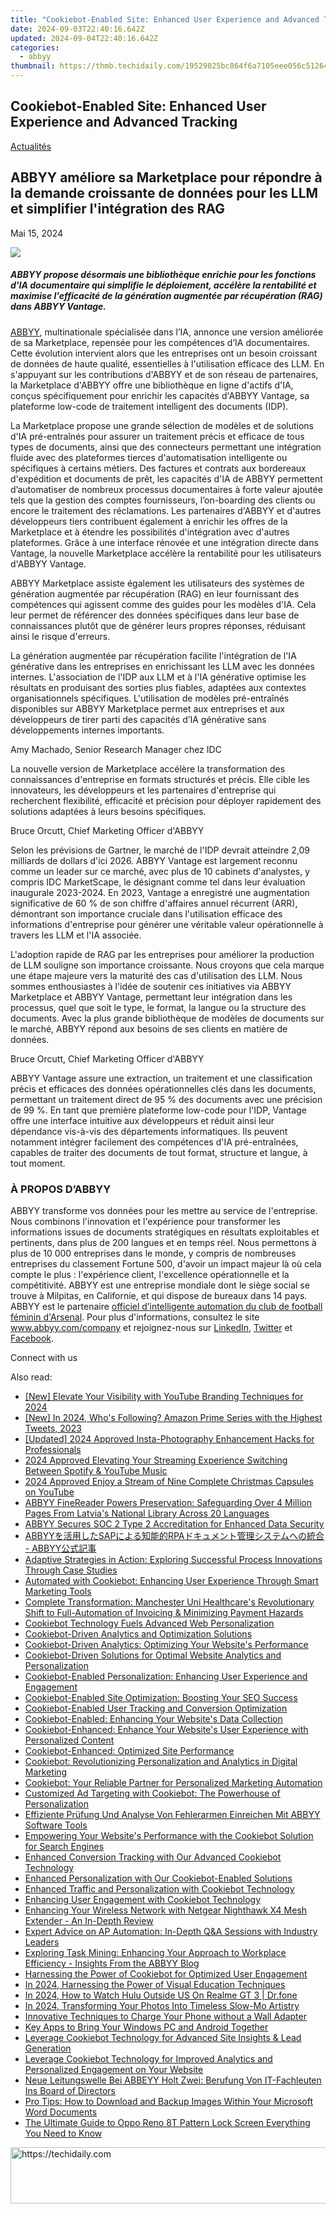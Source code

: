 ```yaml
---
title: "Cookiebot-Enabled Site: Enhanced User Experience and Advanced Tracking"
date: 2024-09-03T22:40:16.642Z
updated: 2024-09-04T22:40:16.642Z
categories:
  - abbyy
thumbnail: https://thmb.techidaily.com/19529825bc864f6a7105eee056c51264b322fc80a0ff9dab5d25b004c909ef6a.jpg
---
```


## Cookiebot-Enabled Site: Enhanced User Experience and Advanced Tracking

[Actualités](https://tools.techidaily.com/abbyy/products/)

## ABBYY améliore sa Marketplace pour répondre à la demande croissante de données pour les LLM et simplifier l'intégration des RAG

Mai 15, 2024

![](https://content.abbyy.com/-/media/project/abbyy/abbyy/company/newsroom/content-images/abbyy-redesigned-marketplace-preview.jpg?h=418&iar=0&w=743)

##### ABBYY propose désormais une bibliothèque enrichie pour les fonctions d'IA documentaire qui simplifie le déploiement, accélère la rentabilité et maximise l'efficacité de la génération augmentée par récupération (RAG) dans ABBYY Vantage.

[ABBYY](https://tools.techidaily.com/abbyy/products/), multinationale spécialisée dans l’IA, annonce une version améliorée de sa Marketplace, repensée pour les compétences d’IA documentaires. Cette évolution intervient alors que les entreprises ont un besoin croissant de données de haute qualité, essentielles à l'utilisation efficace des LLM. En s'appuyant sur les contributions d'ABBYY et de son réseau de partenaires, la Marketplace d'ABBYY offre une bibliothèque en ligne d'actifs d'IA, conçus spécifiquement pour enrichir les capacités d'ABBYY Vantage, sa plateforme low-code de traitement intelligent des documents (IDP).

La Marketplace propose une grande sélection de modèles et de solutions d'IA pré-entraînés pour assurer un traitement précis et efficace de tous types de documents, ainsi que des connecteurs permettant une intégration fluide avec des plateformes tierces d'automatisation intelligente ou spécifiques à certains métiers. Des factures et contrats aux bordereaux d'expédition et documents de prêt, les capacités d'IA de ABBYY permettent d’automatiser de nombreux processus documentaires à forte valeur ajoutée tels que la gestion des comptes fournisseurs, l’on-boarding des clients ou encore le traitement des réclamations. Les partenaires d'ABBYY et d'autres développeurs tiers contribuent également à enrichir les offres de la Marketplace et à étendre les possibilités d'intégration avec d'autres plateformes. Grâce à une interface rénovée et une intégration directe dans Vantage, la nouvelle Marketplace accélère la rentabilité pour les utilisateurs d'ABBYY Vantage.

ABBYY Marketplace assiste également les utilisateurs des systèmes de génération augmentée par récupération (RAG) en leur fournissant des compétences qui agissent comme des guides pour les modèles d'IA. Cela leur permet de référencer des données spécifiques dans leur base de connaissances plutôt que de générer leurs propres réponses, réduisant ainsi le risque d'erreurs.

La génération augmentée par récupération facilite l'intégration de l'IA générative dans les entreprises en enrichissant les LLM avec les données internes. L'association de l'IDP aux LLM et à l'IA générative optimise les résultats en produisant des sorties plus fiables, adaptées aux contextes organisationnels spécifiques. L'utilisation de modèles pré-entraînés disponibles sur ABBYY Marketplace permet aux entreprises et aux développeurs de tirer parti des capacités d’IA générative sans développements internes importants.

Amy Machado, Senior Research Manager chez IDC

La nouvelle version de Marketplace accélère la transformation des connaissances d'entreprise en formats structurés et précis. Elle cible les innovateurs, les développeurs et les partenaires d'entreprise qui recherchent flexibilité, efficacité et précision pour déployer rapidement des solutions adaptées à leurs besoins spécifiques.

Bruce Orcutt, Chief Marketing Officer d'ABBYY

Selon les prévisions de Gartner, le marché de l'IDP devrait atteindre 2,09 milliards de dollars d'ici 2026\. ABBYY Vantage est largement reconnu comme un leader sur ce marché, avec plus de 10 cabinets d'analystes, y compris IDC MarketScape, le désignant comme tel dans leur évaluation inaugurale 2023-2024\. En 2023, Vantage a enregistré une augmentation significative de 60 % de son chiffre d'affaires annuel récurrent (ARR), démontrant son importance cruciale dans l'utilisation efficace des informations d'entreprise pour générer une véritable valeur opérationnelle à travers les LLM et l'IA associée.

L'adoption rapide de RAG par les entreprises pour améliorer la production de LLM souligne son importance croissante. Nous croyons que cela marque une étape majeure vers la maturité des cas d'utilisation des LLM. Nous sommes enthousiastes à l'idée de soutenir ces initiatives via ABBYY Marketplace et ABBYY Vantage, permettant leur intégration dans les processus, quel que soit le type, le format, la langue ou la structure des documents. Avec la plus grande bibliothèque de modèles de documents sur le marché, ABBYY répond aux besoins de ses clients en matière de données.

Bruce Orcutt, Chief Marketing Officer d'ABBYY

ABBYY Vantage assure une extraction, un traitement et une classification précis et efficaces des données opérationnelles clés dans les documents, permettant un traitement direct de 95 % des documents avec une précision de 99 %. En tant que première plateforme low-code pour l'IDP, Vantage offre une interface intuitive aux développeurs et réduit ainsi leur dépendance vis-à-vis des départements informatiques. Ils peuvent notamment intégrer facilement des compétences d'IA pré-entraînées, capables de traiter des documents de tout format, structure et langue, à tout moment.

### À PROPOS D’ABBYY

ABBYY transforme vos données pour les mettre au service de l'entreprise. Nous combinons l'innovation et l'expérience pour transformer les informations issues de documents stratégiques en résultats exploitables et pertinents, dans plus de 200 langues et en temps réel. Nous permettons à plus de 10 000 entreprises dans le monde, y compris de nombreuses entreprises du classement Fortune 500, d'avoir un impact majeur là où cela compte le plus : l'expérience client, l'excellence opérationnelle et la compétitivité. ABBYY est une entreprise mondiale dont le siège social se trouve à Milpitas, en Californie, et qui dispose de bureaux dans 14 pays. ABBYY est le partenaire [officiel d’intelligente automation du club de football féminin d'Arsenal](https://tools.techidaily.com/abbyy/products/). Pour plus d'informations, consultez le site www.abbyy.com/company et rejoignez-nous sur [LinkedIn](https://www.linkedin.com/company/abbyy), [Twitter](https://twitter.com/ABBYY%5FSoftware?ref%5Fsrc=twsrc%5Egoogle%7Ctwcamp%5Eserp%7Ctwgr%5Eauthor) et [Facebook](https://www.facebook.com/ABBYYsoft/?locale=fr%5FFR).

Connect with us

<ins class="adsbygoogle"
     style="display:block"
     data-ad-format="autorelaxed"
     data-ad-client="ca-pub-7571918770474297"
     data-ad-slot="1223367746"></ins>



<ins class="adsbygoogle"
     style="display:block"
     data-ad-client="ca-pub-7571918770474297"
     data-ad-slot="8358498916"
     data-ad-format="auto"
     data-full-width-responsive="true"></ins>

<span class="atpl-alsoreadstyle">Also read:</span>
<div><ul>
<li><a href="https://facebook-video-share.techidaily.com/new-elevate-your-visibility-with-youtube-branding-techniques-for-2024/"><u>[New] Elevate Your Visibility with YouTube Branding Techniques for 2024</u></a></li>
<li><a href="https://twitter-videos.techidaily.com/new-in-2024-whos-following-amazon-prime-series-with-the-highest-tweets-2023/"><u>[New] In 2024, Who's Following? Amazon Prime Series with the Highest Tweets, 2023</u></a></li>
<li><a href="https://instagram-clips.techidaily.com/updated-2024-approved-insta-photography-enhancement-hacks-for-professionals/"><u>[Updated] 2024 Approved  Insta-Photography Enhancement Hacks for Professionals</u></a></li>
<li><a href="https://youtube-videos.techidaily.com/2024-approved-elevating-your-streaming-experience-switching-between-spotify-and-youtube-music/"><u>2024 Approved  Elevating Your Streaming Experience  Switching Between Spotify & YouTube Music</u></a></li>
<li><a href="https://youtube-video-recordings.techidaily.com/2024-approved-enjoy-a-stream-of-nine-complete-christmas-capsules-on-youtube/"><u>2024 Approved  Enjoy a Stream of Nine Complete Christmas Capsules on YouTube</u></a></li>
<li><a href="https://solve-manuals.techidaily.com/abbyy-finereader-powers-preservation-safeguarding-over-4-million-pages-from-latvias-national-library-across-20-languages/"><u>ABBYY FineReader Powers Preservation: Safeguarding Over 4 Million Pages From Latvia's National Library Across 20 Languages</u></a></li>
<li><a href="https://solve-manuals.techidaily.com/abbyy-secures-soc-2-type-2-accreditation-for-enhanced-data-security/"><u>ABBYY Secures SOC 2 Type 2 Accreditation for Enhanced Data Security</u></a></li>
<li><a href="https://solve-manuals.techidaily.com/abbyysaprpa-abbyy/"><u>ABBYYを活用したSAPによる知能的RPAドキュメント管理システムへの統合 - ABBYY公式記事</u></a></li>
<li><a href="https://solve-manuals.techidaily.com/adaptive-strategies-in-action-exploring-successful-process-innovations-through-case-studies/"><u>Adaptive Strategies in Action: Exploring Successful Process Innovations Through Case Studies</u></a></li>
<li><a href="https://solve-manuals.techidaily.com/automated-with-cookiebot-enhancing-user-experience-through-smart-marketing-tools/"><u>Automated with Cookiebot: Enhancing User Experience Through Smart Marketing Tools</u></a></li>
<li><a href="https://solve-manuals.techidaily.com/complete-transformation-manchester-uni-healthcares-revolutionary-shift-to-full-automation-of-invoicing-and-minimizing-payment-hazards/"><u>Complete Transformation: Manchester Uni Healthcare's Revolutionary Shift to Full-Automation of Invoicing & Minimizing Payment Hazards</u></a></li>
<li><a href="https://solve-manuals.techidaily.com/cookiebot-technology-fuels-advanced-web-personalization/"><u>Cookiebot Technology Fuels Advanced Web Personalization</u></a></li>
<li><a href="https://solve-manuals.techidaily.com/cookiebot-driven-analytics-and-optimization-solutions/"><u>Cookiebot-Driven Analytics and Optimization Solutions</u></a></li>
<li><a href="https://solve-manuals.techidaily.com/cookiebot-driven-analytics-optimizing-your-websites-performance/"><u>Cookiebot-Driven Analytics: Optimizing Your Website's Performance</u></a></li>
<li><a href="https://solve-manuals.techidaily.com/cookiebot-driven-solutions-for-optimal-website-analytics-and-personalization/"><u>Cookiebot-Driven Solutions for Optimal Website Analytics and Personalization</u></a></li>
<li><a href="https://solve-manuals.techidaily.com/cookiebot-enabled-personalization-enhancing-user-experience-and-engagement/"><u>Cookiebot-Enabled Personalization: Enhancing User Experience and Engagement</u></a></li>
<li><a href="https://solve-manuals.techidaily.com/cookiebot-enabled-site-optimization-boosting-your-seo-success/"><u>Cookiebot-Enabled Site Optimization: Boosting Your SEO Success</u></a></li>
<li><a href="https://solve-manuals.techidaily.com/cookiebot-enabled-user-tracking-and-conversion-optimization/"><u>Cookiebot-Enabled User Tracking and Conversion Optimization</u></a></li>
<li><a href="https://solve-manuals.techidaily.com/cookiebot-enabled-enhancing-your-websites-data-collection/"><u>Cookiebot-Enabled: Enhancing Your Website's Data Collection</u></a></li>
<li><a href="https://solve-manuals.techidaily.com/cookiebot-enhanced-enhance-your-websites-user-experience-with-personalized-content/"><u>Cookiebot-Enhanced: Enhance Your Website's User Experience with Personalized Content</u></a></li>
<li><a href="https://solve-manuals.techidaily.com/cookiebot-enhanced-optimized-site-performance/"><u>Cookiebot-Enhanced: Optimized Site Performance</u></a></li>
<li><a href="https://solve-manuals.techidaily.com/cookiebot-revolutionizing-personalization-and-analytics-in-digital-marketing/"><u>Cookiebot: Revolutionizing Personalization and Analytics in Digital Marketing</u></a></li>
<li><a href="https://solve-manuals.techidaily.com/cookiebot-your-reliable-partner-for-personalized-marketing-automation/"><u>Cookiebot: Your Reliable Partner for Personalized Marketing Automation</u></a></li>
<li><a href="https://solve-manuals.techidaily.com/customized-ad-targeting-with-cookiebot-the-powerhouse-of-personalization/"><u>Customized Ad Targeting with Cookiebot: The Powerhouse of Personalization</u></a></li>
<li><a href="https://solve-manuals.techidaily.com/effiziente-prufung-und-analyse-von-fehlerarmen-einreichen-mit-abbyy-software-tools/"><u>Effiziente Prüfung Und Analyse Von Fehlerarmen Einreichen Mit ABBYY Software Tools</u></a></li>
<li><a href="https://solve-manuals.techidaily.com/empowering-your-websites-performance-with-the-cookiebot-solution-for-search-engines/"><u>Empowering Your Website's Performance with the Cookiebot Solution for Search Engines</u></a></li>
<li><a href="https://solve-manuals.techidaily.com/enhanced-conversion-tracking-with-our-advanced-cookiebot-technology/"><u>Enhanced Conversion Tracking with Our Advanced Cookiebot Technology</u></a></li>
<li><a href="https://solve-manuals.techidaily.com/enhanced-personalization-with-our-cookiebot-enabled-solutions/"><u>Enhanced Personalization with Our Cookiebot-Enabled Solutions</u></a></li>
<li><a href="https://solve-manuals.techidaily.com/enhanced-traffic-and-personalization-with-cookiebot-technology/"><u>Enhanced Traffic and Personalization with Cookiebot Technology</u></a></li>
<li><a href="https://solve-manuals.techidaily.com/enhancing-user-engagement-with-cookiebot-technology/"><u>Enhancing User Engagement with Cookiebot Technology</u></a></li>
<li><a href="https://buynow-help.techidaily.com/enhancing-your-wireless-network-with-netgear-nighthawk-x4-mesh-extender-an-in-depth-review/"><u>Enhancing Your Wireless Network with Netgear Nighthawk X4 Mesh Extender - An In-Depth Review</u></a></li>
<li><a href="https://solve-manuals.techidaily.com/expert-advice-on-ap-automation-in-depth-qanda-sessions-with-industry-leaders/"><u>Expert Advice on AP Automation: In-Depth Q&A Sessions with Industry Leaders</u></a></li>
<li><a href="https://solve-manuals.techidaily.com/exploring-task-mining-enhancing-your-approach-to-workplace-efficiency-insights-from-the-abbyy-blog/"><u>Exploring Task Mining: Enhancing Your Approach to Workplace Efficiency - Insights From the ABBYY Blog</u></a></li>
<li><a href="https://solve-manuals.techidaily.com/harnessing-the-power-of-cookiebot-for-optimized-user-engagement/"><u>Harnessing the Power of Cookiebot for Optimized User Engagement</u></a></li>
<li><a href="https://some-knowledge.techidaily.com/in-2024-harnessing-the-power-of-visual-education-techniques/"><u>In 2024, Harnessing the Power of Visual Education Techniques</u></a></li>
<li><a href="https://phone-solutions.techidaily.com/in-2024-how-to-watch-hulu-outside-us-on-realme-gt-3-drfone-by-drfone-virtual-android/"><u>In 2024, How to Watch Hulu Outside US On Realme GT 3 | Dr.fone</u></a></li>
<li><a href="https://some-tips.techidaily.com/in-2024-transforming-your-photos-into-timeless-slow-mo-artistry/"><u>In 2024, Transforming Your Photos Into Timeless Slow-Mo Artistry</u></a></li>
<li><a href="https://tech-recovery.techidaily.com/innovative-techniques-to-charge-your-phone-without-a-wall-adapter/"><u>Innovative Techniques to Charge Your Phone without a Wall Adapter</u></a></li>
<li><a href="https://win11.techidaily.com/key-apps-to-bring-your-windows-pc-and-android-together/"><u>Key Apps to Bring Your Windows PC and Android Together</u></a></li>
<li><a href="https://solve-manuals.techidaily.com/leverage-cookiebot-technology-for-advanced-site-insights-and-lead-generation/"><u>Leverage Cookiebot Technology for Advanced Site Insights & Lead Generation</u></a></li>
<li><a href="https://solve-manuals.techidaily.com/leverage-cookiebot-technology-for-improved-analytics-and-personalized-engagement-on-your-website/"><u>Leverage Cookiebot Technology for Improved Analytics and Personalized Engagement on Your Website</u></a></li>
<li><a href="https://solve-manuals.techidaily.com/neue-leitungswelle-bei-abbeyy-holt-zwei-berufung-von-it-fachleuten-ins-board-of-directors/"><u>Neue Leitungswelle Bei ABBEYY Holt Zwei: Berufung Von IT-Fachleuten Ins Board of Directors</u></a></li>
<li><a href="https://ai-video.techidaily.com/pro-tips-how-to-download-and-backup-images-within-your-microsoft-word-documents/"><u>Pro Tips: How to Download and Backup Images Within Your Microsoft Word Documents</u></a></li>
<li><a href="https://easy-unlock-android.techidaily.com/the-ultimate-guide-to-oppo-reno-8t-pattern-lock-screen-everything-you-need-to-know-by-drfone-android/"><u>The Ultimate Guide to Oppo Reno 8T Pattern Lock Screen Everything You Need to Know</u></a></li>
</ul></div>

<!-- affiliate ads begin -->
<a href="https://appsumo.8odi.net/c/5597632/2075483/7443" target="_top" id="2075483">
  <img src="//a.impactradius-go.com/display-ad/7443-2075483" border="0" alt="https://techidaily.com" width="728" height="90"/>
</a>
<img height="0" width="0" src="https://appsumo.8odi.net/i/5597632/2075483/7443" style="position:absolute;visibility:hidden;" border="0" />
<!-- affiliate ads end -->